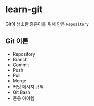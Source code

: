 # learn-git

Git이 생소한 종훈이를 위해 만든 `Repository`

## Git 이론

-   Repository
-   Branch
-   Commit
-   Push
-   Pull
-   Merge
-   커밋 메시지 규칙
-   Git Bash
-   준용 아이템
